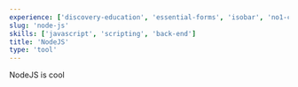 ```yaml
---
experience: ['discovery-education', 'essential-forms', 'isobar', 'no1-cooperative', 'skyspecs']
slug: 'node-js'
skills: ['javascript', 'scripting', 'back-end']
title: 'NodeJS'
type: 'tool'
---
```


NodeJS is cool